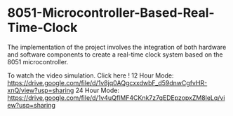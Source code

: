 # 8051-Microcontroller-Based-Real-Time-Clock
The implementation of the project involves the integration of both hardware and software components to create a real-time clock system based on the 8051 microcontroller. 

To watch the video simulation. Click here !
12 Hour Mode: https://drive.google.com/file/d/1v8jq0AQgcxxdwbF_d59dnwCgfvHR-xnQ/view?usp=sharing
24 Hour Mode: https://drive.google.com/file/d/1v4uQfIMF4CKnk7z7qEDEpzopxZM8leLq/view?usp=sharing
